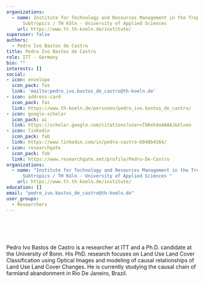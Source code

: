 ```yaml
---
organizations:
  - name: Institute for Technology and Resources Management in the Tropics and
      Subtropics / TH Köln - University of Applied Sciences
    url: https://www.tt.th-koeln.de/institute/
superuser: false
authors:
  - Pedro Ivo Bastos de Castro
title: Pedro Ivo Bastos de Castro
role: ITT - Germany
bio: ""
interests: []
social:
- icon: envelope
  icon_pack: fas
  link: 'mailto:pedro_ivo.bastos_de_castro@th-koeln.de'
- icon: address-card
  icon_pack: fas
  link: https://www.th-koeln.de/personen/pedro_ivo.bastos_de_castro/
- icon: google-scholar
  icon_pack: ai
  link: https://scholar.google.com/citations?user=TbReh4oAAAAJ&hl=en
- icon: linkedin
  icon_pack: fab
  link: https://www.linkedin.com/in/pedro-castro-6040b4164/
- icon: researchgate
  icon_pack: fab
  link: https://www.researchgate.net/profile/Pedro-De-Castro
organizations:
  - name: "Institute for Technology and Resources Management in the Tropics and
      Subtropics / TH Köln - University of Applied Sciences "
    url: https://www.tt.th-koeln.de/institute/
education: []
email: "pedro_ivo.bastos_de_castro@th-koeln.de"
user_groups:
  - Researchers
---
```

<br />
<br />
<br />
<br />
Pedro Ivo Bastos de Castro is a researcher at ITT and a Ph.D. candidate at the University of Bonn. His PhD. research focuses on Land Use Land Cover Classification using Optical Images and modeling of causal relationships of Land Use Land Cover Changes. He is currently studying the causal chain of farmland abandonment in Rio De Janeiro, Brazil.
